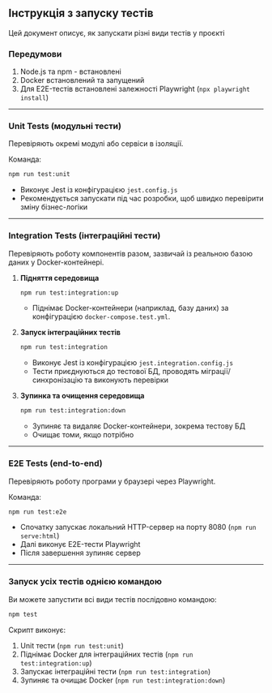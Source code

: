 ## Інструкція з запуску тестів

Цей документ описує, як запускати різні види тестів у проєкті

### Передумови

1. Node.js та npm - встановлені
2. Docker встановлений та запущений
3. Для E2E-тестів встановлені залежності Playwright (`npx playwright install`)

---

### Unit Tests (модульні тести)
Перевіряють окремі модулі або сервіси в ізоляції.

Команда:
```bash
npm run test:unit
```

* Виконує Jest із конфігурацією `jest.config.js`
* Рекомендується запускати під час розробки, щоб швидко перевірити зміну бізнес-логіки

---

### Integration Tests (інтеграційні тести)
Перевіряють роботу компонентів разом, зазвичай із реальною базою даних у Docker-контейнері.
1. **Підняття середовища**
   ```bash
   npm run test:integration:up
   ```
    * Піднімає Docker-контейнери (наприклад, базу даних) за конфігурацією `docker-compose.test.yml`.

2. **Запуск інтеграційних тестів**
   ```bash
   npm run test:integration
   ```
    * Виконує Jest із конфігурацією `jest.integration.config.js`
    * Тести приєднуються до тестової БД, проводять міграції/синхронізацію та виконують перевірки

3. **Зупинка та очищення середовища**
   ```bash
   npm run test:integration:down
   ```
    * Зупиняє та видаляє Docker-контейнери, зокрема тестову БД
    * Очищає томи, якщо потрібно
---

### E2E Tests (end-to-end)
Перевіряють роботу програми у браузері через Playwright.

Команда:

```bash
npm run test:e2e
```

* Спочатку запускає локальний HTTP-сервер на порту 8080 (`npm run serve:html`)
* Далі виконує E2E-тести Playwright
* Після завершення зупиняє сервер

---

### Запуск усіх тестів однією командою
Ви можете запустити всі види тестів послідовно командою:

```bash
npm test
```

Скрипт виконує:

1. Unit тести (`npm run test:unit`)
2. Піднімає Docker для інтеграційних тестів (`npm run test:integration:up`)
3. Запускає інтеграційні тести (`npm run test:integration`)
4. Зупиняє та очищає Docker (`npm run test:integration:down`)